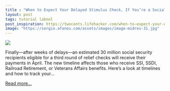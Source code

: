 ```yaml
---
title : "When to Expect Your Delayed Stimulus Check, If You’re a Social Security Recipient"
layout: post
tags: tutorial labnol
post_inspiration: https://twocents.lifehacker.com/when-to-expect-your-delayed-stimulus-check-if-you-re-a-1846599982
image: "https://sergio.afanou.com/assets/images/image-midres-31.jpg"
---
```


<img src="https://i.kinja-img.com/gawker-media/image/upload/s--BKnYKH6o--/c_fit,fl_progressive,q_80,w_636/o30vx4yi8vvrynv4vdle.jpg" /><p>Finally—after weeks of delays—an estimated 30 million social security recipients eligible for a third round of relief checks will receive their payments in April. The new timeline affects those who receive SSI, SSDI, Railroad Retirement, or Veterans Affairs benefits. Here’s a look at timelines and how to track your…</p><p><a href="https://twocents.lifehacker.com/when-to-expect-your-delayed-stimulus-check-if-you-re-a-1846599982">Read more...</a></p>